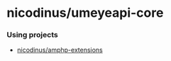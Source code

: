 # nicodinus/umeyeapi-core

### Using projects
* <a href="https://github.com/Nicodinus/amphp-extensions">nicodinus/amphp-extensions</a>
